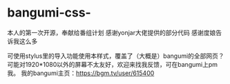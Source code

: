 # bangumi-css-
本人的第一次开源，奉献给番组计划
感谢yonjar大佬提供的部分代码
感谢度娘告诉我这么多

可使用stylus里的导入功能使用本样式，覆盖了（大概是）bangumi的全部网页？可能对1920\*1080以外的屏幕不太友好，欢迎来找我反馈，可在bangumi上pm我。
我的bangumi主页：https://bgm.tv/user/615400
